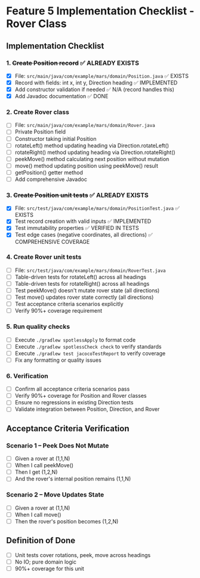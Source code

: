 # Feature 5 Implementation Checklist - Rover Class

## Implementation Checklist

### 1. ~~Create Position record~~ ✅ ALREADY EXISTS
- [x] File: `src/main/java/com/example/mars/domain/Position.java` ✅ EXISTS
- [x] Record with fields: int x, int y, Direction heading ✅ IMPLEMENTED
- [x] Add constructor validation if needed ✅ N/A (record handles this)
- [x] Add Javadoc documentation ✅ DONE

### 2. Create Rover class
- [ ] File: `src/main/java/com/example/mars/domain/Rover.java`
- [ ] Private Position field
- [ ] Constructor taking initial Position
- [ ] rotateLeft() method updating heading via Direction.rotateLeft()
- [ ] rotateRight() method updating heading via Direction.rotateRight()
- [ ] peekMove() method calculating next position without mutation
- [ ] move() method updating position using peekMove() result
- [ ] getPosition() getter method
- [ ] Add comprehensive Javadoc

### 3. ~~Create Position unit tests~~ ✅ ALREADY EXISTS
- [x] File: `src/test/java/com/example/mars/domain/PositionTest.java` ✅ EXISTS
- [x] Test record creation with valid inputs ✅ IMPLEMENTED
- [x] Test immutability properties ✅ VERIFIED IN TESTS
- [x] Test edge cases (negative coordinates, all directions) ✅ COMPREHENSIVE COVERAGE

### 4. Create Rover unit tests
- [ ] File: `src/test/java/com/example/mars/domain/RoverTest.java`
- [ ] Table-driven tests for rotateLeft() across all headings
- [ ] Table-driven tests for rotateRight() across all headings
- [ ] Test peekMove() doesn't mutate rover state (all directions)
- [ ] Test move() updates rover state correctly (all directions)
- [ ] Test acceptance criteria scenarios explicitly
- [ ] Verify 90%+ coverage requirement

### 5. Run quality checks
- [ ] Execute `./gradlew spotlessApply` to format code
- [ ] Execute `./gradlew spotlessCheck check` to verify standards
- [ ] Execute `./gradlew test jacocoTestReport` to verify coverage
- [ ] Fix any formatting or quality issues

### 6. Verification
- [ ] Confirm all acceptance criteria scenarios pass
- [ ] Verify 90%+ coverage for Position and Rover classes
- [ ] Ensure no regressions in existing Direction tests
- [ ] Validate integration between Position, Direction, and Rover

## Acceptance Criteria Verification

### Scenario 1 – Peek Does Not Mutate
- [ ] Given a rover at (1,1,N)
- [ ] When I call peekMove()
- [ ] Then I get (1,2,N)
- [ ] And the rover's internal position remains (1,1,N)

### Scenario 2 – Move Updates State
- [ ] Given a rover at (1,1,N)
- [ ] When I call move()
- [ ] Then the rover's position becomes (1,2,N)

## Definition of Done
- [ ] Unit tests cover rotations, peek, move across headings
- [ ] No IO; pure domain logic
- [ ] 90%+ coverage for this unit
